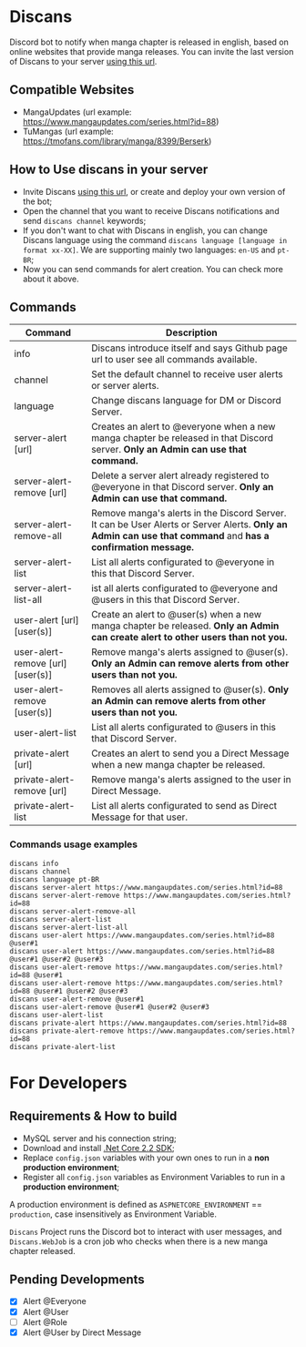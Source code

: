 # Discans
Discord bot to notify when manga chapter is released in english, based on online websites that provide manga releases. You can invite the last version of Discans to your server [using this url](https://discordapp.com/api/oauth2/authorize?client_id=556213286383648769&permissions=154624&scope=bot).

## Compatible Websites
- MangaUpdates (url example: https://www.mangaupdates.com/series.html?id=88)
- TuMangas (url example: https://tmofans.com/library/manga/8399/Berserk)

## How to Use discans in your server
- Invite Discans [using this url](https://discordapp.com/api/oauth2/authorize?client_id=556213286383648769&permissions=154624&scope=bot), or create and deploy your own version of the bot;
- Open the channel that you want to receive Discans notifications and send `discans channel` keywords;
- If you don't want to chat with Discans in english, you can change Discans language using the command `discans language [language in format xx-XX]`. We are supporting mainly two languages: `en-US` and `pt-BR`;
- Now you can send commands for alert creation. You can check more about it above.

## Commands

| Command | Description |
| ------- | ----------- |
| info | Discans introduce itself and says Github page url to user see all commands available. | 
| channel | Set the default channel to receive user alerts or server alerts. |
| language | Change discans language for DM or Discord Server. |
| server-alert [url] | Creates an alert to @everyone when a new manga chapter be released in that Discord server. **Only an Admin can use that command.** | 
| server-alert-remove [url] | Delete a server alert already registered to @everyone in that Discord server. **Only an Admin can use that command.** |
| server-alert-remove-all | Remove manga's alerts in the Discord Server. It can be User Alerts or Server Alerts. **Only an Admin can use that command** and **has a confirmation message.** |
| server-alert-list | List all alerts configurated to @everyone in this that Discord Server. | 
| server-alert-list-all | ist all alerts configurated to @everyone and @users in this that Discord Server. | 
| user-alert [url] [user(s)] | Create an alert to @user(s) when a new manga chapter be released. **Only an Admin can create alert to other users than not you.** | 
| user-alert-remove [url] [user(s)] | Remove manga's alerts assigned to @user(s). **Only an Admin can remove alerts from other users than not you.** | 
| user-alert-remove [user(s)] | Removes all alerts assigned to @user(s). **Only an Admin can remove alerts from other users than not you.** |
| user-alert-list | List all alerts configurated to @users in this that Discord Server. | 
| private-alert [url] | Creates an alert to send you a Direct Message when a new manga chapter be released. |
| private-alert-remove [url] | Remove manga's alerts assigned to the user in Direct Message. |
| private-alert-list | List all alerts configurated to send as Direct Message for that user. |

### Commands usage examples
```
discans info
discans channel
discans language pt-BR
discans server-alert https://www.mangaupdates.com/series.html?id=88
discans server-alert-remove https://www.mangaupdates.com/series.html?id=88
discans server-alert-remove-all
discans server-alert-list
discans server-alert-list-all
discans user-alert https://www.mangaupdates.com/series.html?id=88 @user#1
discans user-alert https://www.mangaupdates.com/series.html?id=88 @user#1 @user#2 @user#3
discans user-alert-remove https://www.mangaupdates.com/series.html?id=88 @user#1
discans user-alert-remove https://www.mangaupdates.com/series.html?id=88 @user#1 @user#2 @user#3
discans user-alert-remove @user#1 
discans user-alert-remove @user#1 @user#2 @user#3
discans user-alert-list
discans private-alert https://www.mangaupdates.com/series.html?id=88
discans private-alert-remove https://www.mangaupdates.com/series.html?id=88
discans private-alert-list
```

# For Developers

## Requirements & How to build

* MySQL server and his connection string;
* Download and install [.Net Core 2.2 SDK](https://dotnet.microsoft.com/download);
* Replace `config.json` variables with your own ones to run in a **non production environment**;
* Register all `config.json` variables as Environment Variables to run in a **production environment**;

A production environment is defined as `ASPNETCORE_ENVIRONMENT` == `production`, case insensitively as Environment Variable. 

`Discans` Project runs the Discord bot to interact with user messages, and `Discans.WebJob` is a cron job who checks when there is a new manga chapter released. 

## Pending Developments

- [x] Alert @Everyone
- [x] Alert @User
- [ ] Alert @Role
- [x] Alert @User by Direct Message
